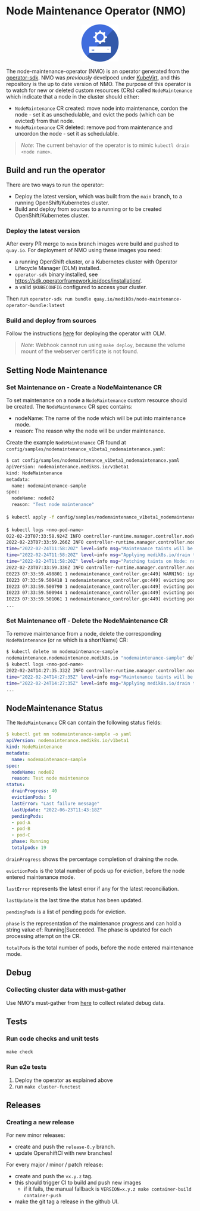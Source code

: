 # Node Maintenance Operator (NMO)

<p align="center">
<img width="100" src="config/manifests/nmo_blue_icon.png">
</p>

The node-maintenance-operator (NMO) is an operator generated from the [operator-sdk](https://github.com/operator-framework/operator-sdk).
NMO was *previously* develpoed under [KubeVirt](https://github.com/kubevirt/node-maintenance-operator), and this repository is the up to date version of NMO.
The purpose of this operator is to watch for new or deleted custom resources (CRs) called `NodeMaintenance` which indicate that a node in the cluster should either:
  - `NodeMaintenance` CR created: move node into maintenance, cordon the node - set it as unschedulable, and evict the pods (which can be evicted) from that node.
  - `NodeMaintenance` CR deleted: remove pod from maintenance and uncordon the node - set it as schedulable.

> *Note*:  The current behavior of the operator is to mimic `kubectl drain <node name>`.

## Build and run the operator

There are two ways to run the operator:

- Deploy the latest version, which was built from the `main` branch, to a running OpenShift/Kubernetes cluster.
- Build and deploy from sources to a running or to be created OpenShift/Kubernetes cluster.

### Deploy the latest version

After every PR merge to `main` branch images were build and pushed to `quay.io`.
For deployment of NMO using these images you need:

- a running OpenShift cluster, or a Kubernetes cluster with Operator Lifecycle Manager (OLM) installed.
- `operator-sdk` binary installed, see https://sdk.operatorframework.io/docs/installation/.
- a valid `$KUBECONFIG` configured to access your cluster.

Then run `operator-sdk run bundle quay.io/medik8s/node-maintenance-operator-bundle:latest`

### Build and deploy from sources
Follow the instructions [here](https://sdk.operatorframework.io/docs/building-operators/golang/tutorial/#3-deploy-your-operator-with-olm) for deploying the operator with OLM.
> *Note*: Webhook cannot run using `make deploy`, because the volume mount of the webserver certificate is not found.

## Setting Node Maintenance

### Set Maintenance on - Create a NodeMaintenance CR

To set maintenance on a node a `NodeMaintenance` custom resource should be created.
The `NodeMaintenance` CR spec contains:
- nodeName: The name of the node which will be put into maintenance mode.
- reason: The reason why the node will be under maintenance.

Create the example `NodeMaintenance` CR found at `config/samples/nodemaintenance_v1beta1_nodemaintenance.yaml`:

```sh
$ cat config/samples/nodemaintenance_v1beta1_nodemaintenance.yaml
apiVersion: nodemaintenance.medik8s.io/v1beta1
kind: NodeMaintenance
metadata:
  name: nodemaintenance-sample
spec:
  nodeName: node02
  reason: "Test node maintenance"

$ kubectl apply -f config/samples/nodemaintenance_v1beta1_nodemaintenance.yaml

$ kubectl logs <nmo-pod-name>
022-02-23T07:33:58.924Z INFO controller-runtime.manager.controller.nodemaintenance Reconciling NodeMaintenance {"reconciler group": "nodemaintenance.medik8s.io", "reconciler kind": "NodeMaintenance", "name": "nodemaintenance-sample", "namespace": ""}
2022-02-23T07:33:59.266Z INFO controller-runtime.manager.controller.nodemaintenance Applying maintenance mode {"reconciler group": "nodemaintenance.medik8s.io", "reconciler kind": "NodeMaintenance", "name": "nodemaintenance-sample", "namespace": "", "node": "node02", "reason": "Test node maintenance"}
time="2022-02-24T11:58:20Z" level=info msg="Maintenance taints will be added to node node02"
time="2022-02-24T11:58:20Z" level=info msg="Applying medik8s.io/drain taint add on Node: node02"
time="2022-02-24T11:58:20Z" level=info msg="Patching taints on Node: node02"
2022-02-23T07:33:59.336Z INFO controller-runtime.manager.controller.nodemaintenance Evict all Pods from Node {"reconciler group": "nodemaintenance.medik8s.io", "reconciler kind": "NodeMaintenance", "name": "nodemaintenance-sample", "namespace": "", "nodeName": "node02"}
E0223 07:33:59.498801 1 nodemaintenance_controller.go:449] WARNING: ignoring DaemonSet-managed Pods: openshift-cluster-node-tuning-operator/tuned-jrprj, openshift-dns/dns-default-kf6jj, openshift-dns/node-resolver-72jzb, openshift-image-registry/node-ca-czgc6, openshift-ingress-canary/ingress-canary-44tgv, openshift-machine-config-operator/machine-config-daemon-csv6c, openshift-monitoring/node-exporter-rzwhz, openshift-multus/multus-additional-cni-plugins-829bh, openshift-multus/multus-qwfc9, openshift-multus/network-metrics-daemon-pxt6n, openshift-network-diagnostics/network-check-target-qqcbr, openshift-sdn/sdn-s5cqx; deleting Pods not managed by ReplicationController, ReplicaSet, Job, DaemonSet or StatefulSet: openshift-marketplace/nmo-downstream-8-8nms7
I0223 07:33:59.500418 1 nodemaintenance_controller.go:449] evicting pod openshift-network-diagnostics/network-check-source-865d4b5578-n2cxg
I0223 07:33:59.500790 1 nodemaintenance_controller.go:449] evicting pod openshift-ingress/router-default-7548cf6fb5-rgxrq
I0223 07:33:59.500944 1 nodemaintenance_controller.go:449] evicting pod openshift-marketplace/12a4cfa0c2be01867daf1d9b7ad7c0ae7a988fd957a2ad6df0d72ff6875lhcx
I0223 07:33:59.501061 1 nodemaintenance_controller.go:449] evicting pod openshift-marketplace/nmo-downstream-8-8nms7
...
```

### Set Maintenance off - Delete the NodeMaintenance CR

To remove maintenance from a node, delete the corresponding `NodeMaintenance` (or `nm` which is a shortName) CR:

```sh
$ kubectl delete nm nodemaintenance-sample
nodemaintenance.nodemaintenance.medik8s.io "nodemaintenance-sample" deleted
$ kubectl logs <nmo-pod-name>
2022-02-24T14:27:35.332Z INFO controller-runtime.manager.controller.nodemaintenance Reconciling NodeMaintenance {"reconciler group": "nodemaintenance.medik8s.io", "reconciler kind": "NodeMaintenance", "name": "nodemaintenance-sample", "namespace": ""}
time="2022-02-24T14:27:35Z" level=info msg="Maintenance taints will be removed from node node02"
time="2022-02-24T14:27:35Z" level=info msg="Applying medik8s.io/drain taint remove on Node: node02"
...
```

## NodeMaintenance Status

The `NodeMaintenance` CR can contain the following status fields:

```yaml
$ kubectl get nm nodemaintenance-sample -o yaml
apiVersion: nodemaintenance.medik8s.io/v1beta1
kind: NodeMaintenance
metadata:
  name: nodemaintenance-sample
spec:
  nodeName: node02
  reason: Test node maintenance
status:
  drainProgress: 40
  evictionPods: 5
  lastError: "Last failure message"
  lastUpdate: "2022-06-23T11:43:18Z"
  pendingPods:
  - pod-A
  - pod-B
  - pod-C
  phase: Running
  totalpods: 19
```

`drainProgress` shows the percentage completion of draining the node.

`evictionPods` is the total number of pods up for eviction, before the node entered maintenance mode.

`lastError` represents the latest error if any for the latest reconciliation.

`lastUpdate` is the last time the status has been updated.

`pendingPods` is a list of pending pods for eviction.

`phase` is the representation of the maintenance progress and can hold a string value of: Running|Succeeded.
The phase is updated for each processing attempt on the CR.

`totalPods` is the total number of pods, before the node entered maintenance mode.

## Debug
### Collecting cluster data with must-gather

Use NMO's must-gather from [here](https://github.com/medik8s/node-maintenance-operator/tree/main/must-gather) to collect related debug data.

## Tests

### Run code checks and unit tests

`make check`

### Run e2e tests

1. Deploy the operator as explained above
2. run `make cluster-functest`

## Releases

### Creating a new release

For new minor releases:

  - create and push the `release-0.y` branch.
  - update OpenshiftCI with new branches!

For every major / minor / patch release:

  - create and push the `vx.y.z` tag.
  - this should trigger CI to build and push new images
    - if it fails, the manual fallback is `VERSION=x.y.z make container-build container-push`
  - make the git tag a release in the github UI.
